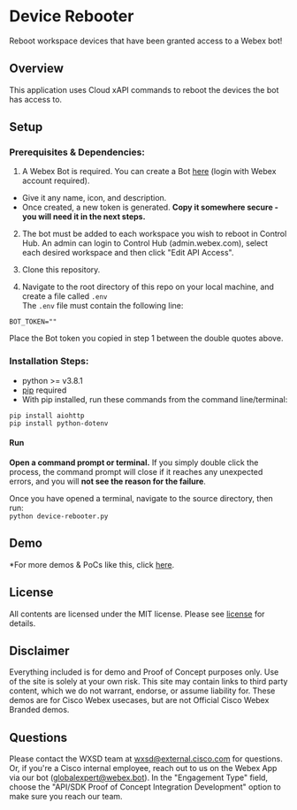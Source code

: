 
# Device Rebooter
Reboot workspace devices that have been granted access to a Webex bot!

<!-- ![image/gif](insert img link here) -->


## Overview

This application uses Cloud xAPI commands to reboot the devices the bot has access to.




## Setup

### Prerequisites & Dependencies: 

1. A Webex Bot is required.  You can create a Bot [here](https://developer.webex.com/my-apps/new) (login with Webex account required).  
+ Give it any name, icon, and description.  
+ Once created, a new token is generated.  **Copy it somewhere secure - you will need it in the next steps.**

2. The bot must be added to each workspace you wish to reboot in Control Hub.  An admin can login to Control Hub (admin.webex.com), select each desired workspace and then click "Edit API Access".

3. Clone this repository.
4. Navigate to the root directory of this repo on your local machine, and create a file called ```.env```  
The ```.env``` file must contain the following line:
```
BOT_TOKEN=""
```
Place the Bot token you copied in step 1 between the double quotes above.


### Installation Steps:
+ python >= v3.8.1
+ [pip](https://pip.pypa.io/en/stable/installation/) required
+ With pip installed, run these commands from the command line/terminal:
```
pip install aiohttp
pip install python-dotenv
```


#### Run
**Open a command prompt or terminal.**  If you simply double click the process, the command prompt will close if it reaches any unexpected errors, and you will **not see the reason for the failure**.

Once you have opened a terminal, navigate to the source directory, then run:  
```python device-rebooter.py```


## Demo
*For more demos & PoCs like this, click [here](https://github.com/wxsd-sales).

<!-- [![Your Video Title ](assets/peer_support_main.PNG)](https://www.youtube.com/watch?v=SqZhiC8jHhU&t=10s, "<insert demo name here>") -->


## License
All contents are licensed under the MIT license. Please see [license](LICENSE) for details.


## Disclaimer
Everything included is for demo and Proof of Concept purposes only. Use of the site is solely at your own risk. This site may contain links to third party content, which we do not warrant, endorse, or assume liability for. These demos are for Cisco Webex usecases, but are not Official Cisco Webex Branded demos.


## Questions
Please contact the WXSD team at [wxsd@external.cisco.com](mailto:wxsd@external.cisco.com?subject=DeviceRebooter) for questions. Or, if you're a Cisco internal employee, reach out to us on the Webex App via our bot (globalexpert@webex.bot). In the "Engagement Type" field, choose the "API/SDK Proof of Concept Integration Development" option to make sure you reach our team. 
